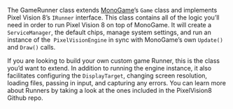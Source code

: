 The GameRunner class extends [MonoGame](http://www.monogame.net/)’s `Game` class and implements Pixel Vision 8’s `IRunner` interface. This class contains all of the logic you’ll need in order to run Pixel Vision 8 on top of MonoGame. It will create a `ServiceManager`, the default chips, manage system settings, and run an instance of the` PixelVisionEngine` in sync with MonoGame’s own `Update()` and `Draw()` calls.

If you are looking to build your own custom game Runner, this is the class you’d want to extend. In addition to running the engine instance, it also facilitates configuring the `DisplayTarget`, changing screen resolution, loading files, passing in input, and capturing any errors. You can learn more about Runners by taking a look at the ones included in the PixelVision8 Github repo.

